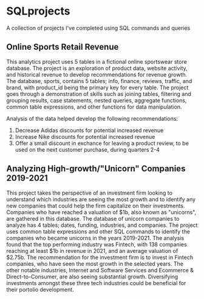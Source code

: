 # SQLprojects
A collection of projects I've completed using SQL commands and queries

## Online Sports Retail Revenue
This analytics project uses 5 tables in a fictional online sportswear store database. The project is an exploration of product data, website activity, and historical revenue to develop recommendations for revenue growth. The database, sports, contains 5 tables; info, finance, reviews, traffic, and brand, with product_id being the primary key for every table. The project goes through a demonstration of skills such as joining tables, filtering and grouping results, case statements, nested queries, aggregate functions, common table expressions, and other functions for data manipulation. 

Analysis of the data helped develop the following recommendations:
1. Decrease Adidas discounts for potential increased revenue
2. Increase Nike discounts for potential increased revenue
3. Offer a small discount in exchance for leaving a product review, to be used on the next customer purchase, during quarters 2-4

## Analyzing High-growth/"Unicorn" Companies 2019-2021
This project takes the perspective of an investment firm looking to understand which industries are seeing the most growth and to identify any new companies that could help the firm capitalize on their investments. Companies who have reached a valuation of $1b, also known as "unicorns", are gathered in this database. The database of unicorn companies to analyze has 4 tables; dates, funding, industries, and companies. The project uses common table expressions and other SQL commands to identify the companies who became unicorns in the years 2019-2021. The analysis found that the top performing industry was Fintech, with 138 companies reaching at least $1b in revenue in 2021, and an average valuation of $2.75b. The recommendation for the investment firm is to invest in Fintech companies, who have seen the most growth in the selected years. The other notable industries, Internet and Software Services and Ecommerce & Direct-to-Consumer, are also seeing substantial growth. Diversifying investments amongst these three tech industries could be beneficial for their portolio development. 

